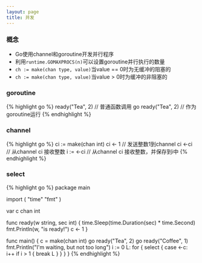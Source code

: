 ```yaml
---
layout: page
title: 并发
---
```


### 概念
* Go使用channel和goroutine开发并行程序
* 利用`runtime.GOMAXPROCS(n)`可以设置goroutine并行执行的数量
* `ch := make(chan type, value)`当value == 0时为无缓冲的阻塞的
* `ch := make(chan type, value)`当value > 0时为缓冲的非阻塞的

### goroutine
{% highlight go %}
ready("Tea", 2) // 普通函数调用
go ready("Tea", 2) // 作为goroutine运行
{% endhighlight %}

### channel
{% highlight go %}
ci := make(chan int)
ci <- 1   // 发送整数1到channel ci
<-ci      // 从channel ci 接收整数
i := <-ci // 从channel ci 接收整数，并保存到i中
{% endhighlight %}

### select
{% highlight go %}
package main

import (
    "time"
    "fmt"
)

var c chan int

func ready(w string, sec int) {
    time.Sleep(time.Duration(sec) * time.Second)
    fmt.Println(w, "is ready!")
    c <- 1
}

func main() {
    c = make(chan int)
    go ready("Tea", 2)
    go ready("Coffee", 1)
    fmt.Println("I'm waiting, but not too long")
    i := 0
    L: for {
        select {
            case <-c:
                i++
                if i > 1 {
                    break L
                }
        }
    }
}
{% endhighlight %}


